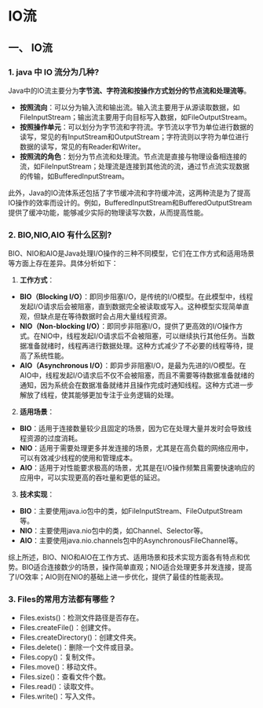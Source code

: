 # IO流
## 一、 IO流

###  1. java 中 IO 流分为几种?
Java中的IO流主要分为**字节流、字符流和按操作方式划分的节点流和处理流等**。

+ **按照流向**：可以分为输入流和输出流。输入流主要用于从源读取数据，如FileInputStream；输出流主要用于向目标写入数据，如FileOutputStream。
+ **按照操作单元**：可以划分为字节流和字符流。字节流以字节为单位进行数据的读写，常见的有InputStream和OutputStream；字符流则以字符为单位进行数据的读写，常见的有Reader和Writer。
+ **按照流的角色**：划分为节点流和处理流。节点流是直接与物理设备相连接的流，如FileInputStream；处理流是连接到其他流的流，通过节点流实现数据的传输，如BufferedInputStream。

此外，Java的IO流体系还包括了字节缓冲流和字符缓冲流，这两种流是为了提高IO操作的效率而设计的。例如，BufferedInputStream和BufferedOutputStream提供了缓冲功能，能够减少实际的物理读写次数，从而提高性能。
###  2. BIO,NIO,AIO 有什么区别?
BIO、NIO和AIO是Java处理I/O操作的三种不同模型，它们在工作方式和适用场景等方面上存在差异。具体分析如下：

1. **工作方式**：
- **BIO（Blocking I/O）**：即同步阻塞I/O，是传统的I/O模型。在此模型中，线程发起I/O请求后会被阻塞，直到数据完全被读取或写入。这种模型实现简单直观，但缺点是在等待数据时会占用大量线程资源。
- **NIO（Non-blocking I/O）**：即同步非阻塞I/O，提供了更高效的I/O操作方式。在NIO中，线程发起I/O请求后不会被阻塞，可以继续执行其他任务。当数据准备就绪时，线程再进行数据处理。这种方式减少了不必要的线程等待，提高了系统性能。
- **AIO（Asynchronous I/O）**：即异步非阻塞I/O，是最为先进的I/O模型。在AIO中，线程发起I/O请求后不仅不会被阻塞，而且不需要等待数据准备就绪的通知，因为系统会在数据准备就绪并且操作完成时通知线程。这种方式进一步解放了线程，使其能够更加专注于业务逻辑的处理。
2. **适用场景**：
- **BIO**：适用于连接数量较少且固定的场景，因为它在处理大量并发时会导致线程资源的过度消耗。
- **NIO**：适用于需要处理更多并发连接的场景，尤其是在高负载的网络应用中，可以有效减少线程的使用和管理成本。
- **AIO**：适用于对性能要求极高的场景，尤其是在I/O操作频繁且需要快速响应的应用中，可以实现更高的吞吐量和更低的延迟。
3. **技术实现**：
- **BIO**：主要使用java.io包中的类，如FileInputStream、FileOutputStream等。
- **NIO**：主要使用java.nio包中的类，如Channel、Selector等。
- **AIO**：主要使用java.nio.channels包中的AsynchronousFileChannel等。

综上所述，BIO、NIO和AIO在工作方式、适用场景和技术实现方面各有特点和优势。BIO适合连接数少的场景，操作简单直观；NIO适合处理更多并发连接，提高了I/O效率；AIO则在NIO的基础上进一步优化，提供了最佳的性能表现。
###  3. Files的常用方法都有哪些？
+ Files.exists()：检测文件路径是否存在。
+ Files.createFile()：创建文件。
+ Files.createDirectory()：创建文件夹。
+ Files.delete()：删除一个文件或目录。
+ Files.copy()：复制文件。
+ Files.move()：移动文件。
+ Files.size()：查看文件个数。
+ Files.read()：读取文件。
+ Files.write()：写入文件。